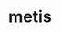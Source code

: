 ---
title: "metis"
layout: cache
categories: [package, v0.18.0]
meta: {"versions": ["5.1.0"], "compilers": ["gcc@=7.5.0"], "oss": ["ubuntu18.04"], "platforms": ["linux"], "targets": ["x86_64"], "stacks": ["data-vis-sdk", "e4s", "radiuss", "root"], "num_specs": 2, "num_specs_by_stack": {"e4s": 1, "radiuss": 1, "root": 2, "data-vis-sdk": 1}}
spec_details: [{"hash": "4blhpz7r2psl2tbnpcxmmbf2ahfjfiac", "compiler": "gcc@=7.5.0", "versions": ["5.1.0"], "os": "ubuntu18.04", "platform": "linux", "target": "x86_64", "variants": ["build_type=Release", "~gdb", "~int64", "patches=4991da9,b1225da", "~real64", "+shared"], "stacks": ["e4s", "radiuss", "root"], "size": "-", "tarball": "https://binaries.spack.io/releases/v0.18.0/build_cache/linux-ubuntu18.04-x86_64/gcc-7.5.0/metis-5.1.0/linux-ubuntu18.04-x86_64-gcc-7.5.0-metis-5.1.0-4blhpz7r2psl2tbnpcxmmbf2ahfjfiac.spack"}, {"hash": "2fxvhnb6gvwgyqfyjmz7pywgpcjhnrlt", "compiler": "gcc@=7.5.0", "versions": ["5.1.0"], "os": "ubuntu18.04", "platform": "linux", "target": "x86_64", "variants": ["build_type=Release", "~gdb", "~int64", "patches=4991da9,b1225da", "~real64", "+shared"], "stacks": ["root", "data-vis-sdk"], "size": "-", "tarball": "https://binaries.spack.io/releases/v0.18.0/build_cache/linux-ubuntu18.04-x86_64/gcc-7.5.0/metis-5.1.0/linux-ubuntu18.04-x86_64-gcc-7.5.0-metis-5.1.0-2fxvhnb6gvwgyqfyjmz7pywgpcjhnrlt.spack"}]
---
